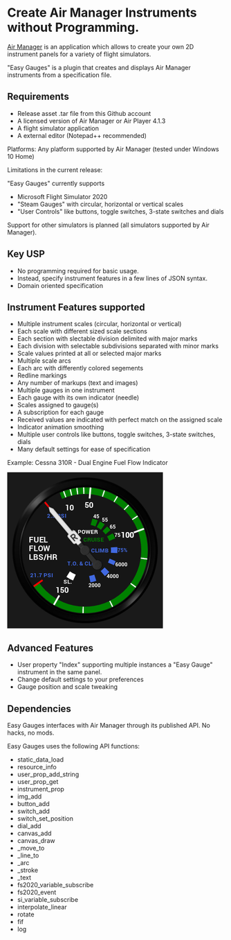 # Create Air Manager Instruments without Programming.

[Air Manager](https://www.siminnovations.com) is an application which allows to create your own 2D instrument panels for a variety of flight simulators.

"Easy Gauges" is a plugin that creates and displays Air Manager instruments from a specification file.

## Requirements

- Release asset .tar file from this Github account
- A licensed version of Air Manager or Air Player 4.1.3
- A flight simulator application
- A external editor (Notepad++ recommended)

Platforms: Any platform supported by Air Manager (tested under Windows 10 Home)

Limitations in the current release:

"Easy Gauges" currently supports
- Microsoft Flight Simulator 2020
- "Steam Gauges" with circular, horizontal or vertical scales
- "User Controls" like buttons, toggle switches, 3-state switches and dials 

Support for other simulators is planned (all simulators supported by Air Manager).

## Key USP

- No programming required for basic usage.
- Instead, specify instrument features in a few lines of JSON syntax.
- Domain oriented specification

## Instrument Features supported

- Multiple instrument scales (circular, horizontal or vertical)
- Each scale with different sized scale sections
- Each section with slectable division delimited with major marks
- Each division with selectable subdivisions separated with minor marks
- Scale values printed at all or selected major marks
- Multiple scale arcs
- Each arc with differently colored segements
- Redline markings
- Any number of markups (text and images)
- Multiple gauges in one instrument
- Each gauge with its own indicator (needle)
- Scales assigned to gauge(s)
- A subscription for each gauge
- Received values are indicated with perfect match on the assigned scale
- Indicator animation smoothing
- Multiple user controls like buttons, toggle switches, 3-state switches, dials
- Many default settings for ease of specification

Example: Cessna 310R - Dual Engine Fuel Flow Indicator

<img src="./instruments/C-310R/dual fuel flow/preview.png" alt="Cessna 310R Dual Fuel Flow" stlye="float: left; margin-right: 10px;" />

## Advanced Features

- User property "Index" supporting multiple instances a "Easy Gauge" instrument in the same panel.
- Change default settings to your preferences
- Gauge position and scale tweaking

## Dependencies

Easy Gauges interfaces with Air Manager through its published API. No hacks, no mods.

Easy Gauges uses the following API functions:
- static_data_load
- resource_info
- user_prop_add_string
- user_prop_get
- instrument_prop
- img_add
- button_add
- switch_add
- switch_set_position
- dial_add
- canvas_add
- canvas_draw
- _move_to
- _line_to
- _arc
- _stroke
- _text
- fs2020_variable_subscribe
- fs2020_event
- si_variable_subscribe
- interpolate_linear
- rotate
- fif
- log
